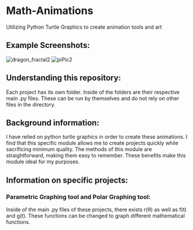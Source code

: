 # Math-Animations
Utilizing Python Turtle Graphics to create animation tools and  art


## Example Screenshots:

![dragon_fractal2](https://user-images.githubusercontent.com/120439586/209491704-00624f5a-45cc-4b45-bbe4-11592a29402e.png)
![piPic2](https://user-images.githubusercontent.com/120439586/209491769-4c427b2f-37e8-4c55-9bc6-459632a07684.png)



## Understanding this repository:

Each project has its own folder. Inside of the folders are their respective main .py files. These can be run by themselves
and do not rely on other files in the directory.

## Background information:

I have relied on python turtle graphics in order to create these animations. I find that this specific module allows me to 
create projects quickly while sacrificing minimum quality. The methods of this module are straightforward, making them easy to 
remember. These benefits make this module ideal for my purposes.

## Information on specific projects:

### Parametric Graphing tool and Polar Graphing tool:

Inside of the main .py files of these projects, there exists r(θ) as well as f(t) and g(t). These functions can be changed
to graph different mathematical functions.

